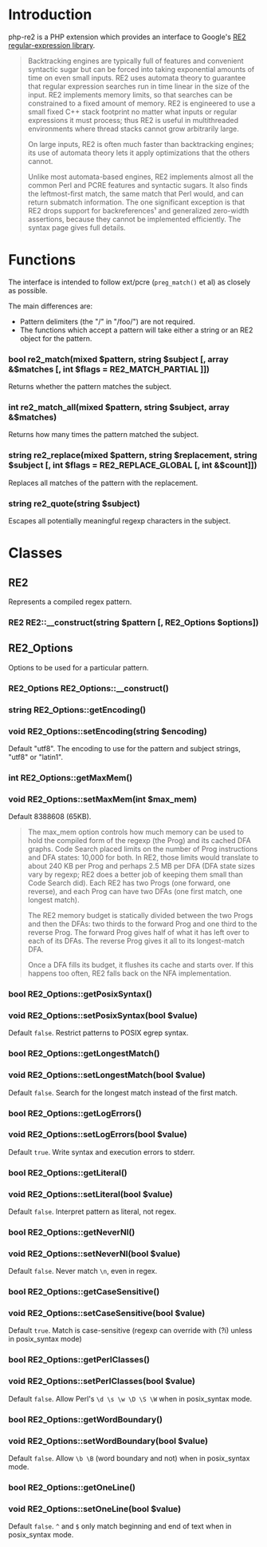 Introduction
============
php-re2 is a PHP extension which provides an interface to Google's [RE2 regular-expression library](http://code.google.com/p/re2/).

> Backtracking engines are typically full of features and convenient syntactic sugar but can be forced into taking exponential amounts of time on even small inputs. RE2 uses automata theory to guarantee that regular expression searches run in time linear in the size of the input. RE2 implements memory limits, so that searches can be constrained to a fixed amount of memory. RE2 is engineered to use a small fixed C++ stack footprint no matter what inputs or regular expressions it must process; thus RE2 is useful in multithreaded environments where thread stacks cannot grow arbitrarily large.
> 
> On large inputs, RE2 is often much faster than backtracking engines; its use of automata theory lets it apply optimizations that the others cannot.
> 
> Unlike most automata-based engines, RE2 implements almost all the common Perl and PCRE features and syntactic sugars. It also finds the leftmost-first match, the same match that Perl would, and can return submatch information. The one significant exception is that RE2 drops support for backreferences¹ and generalized zero-width assertions, because they cannot be implemented efficiently. The syntax page gives full details.

Functions
=========
The interface is intended to follow ext/pcre (`preg_match()` et al) as closely as possible.

The main differences are:

* Pattern delimiters (the "/" in "/foo/") are not required.
* The functions which accept a pattern will take either a string or an RE2 object for the pattern.

### bool re2_match(mixed $pattern, string $subject [, array &$matches [, int $flags = RE2_MATCH_PARTIAL ]])

Returns whether the pattern matches the subject.

### int re2_match_all(mixed $pattern, string $subject, array &$matches)

Returns how many times the pattern matched the subject.

### string re2_replace(mixed $pattern, string $replacement, string $subject [, int $flags = RE2_REPLACE_GLOBAL [, int &$count]])

Replaces all matches of the pattern with the replacement.

### string re2_quote(string $subject)

Escapes all potentially meaningful regexp characters in the subject.

Classes
=======

## RE2

Represents a compiled regex pattern.

### RE2 RE2::__construct(string $pattern [, RE2_Options $options])

## RE2_Options

Options to be used for a particular pattern.

### RE2_Options RE2_Options::__construct()

### string RE2_Options::getEncoding()
### void RE2_Options::setEncoding(string $encoding)

Default "utf8".
The encoding to use for the pattern and subject strings, "utf8" or "latin1".

### int RE2_Options::getMaxMem()
### void RE2_Options::setMaxMem(int $max_mem)

Default 8388608 (65KB).

> The max_mem option controls how much memory can be used
> to hold the compiled form of the regexp (the Prog) and
> its cached DFA graphs.  Code Search placed limits on the number
> of Prog instructions and DFA states: 10,000 for both.
> In RE2, those limits would translate to about 240 KB per Prog
> and perhaps 2.5 MB per DFA (DFA state sizes vary by regexp; RE2 does a
> better job of keeping them small than Code Search did).
> Each RE2 has two Progs (one forward, one reverse), and each Prog
> can have two DFAs (one first match, one longest match).
>
> The RE2 memory budget is statically divided between the two
> Progs and then the DFAs: two thirds to the forward Prog
> and one third to the reverse Prog.  The forward Prog gives half
> of what it has left over to each of its DFAs.  The reverse Prog
> gives it all to its longest-match DFA.
>
> Once a DFA fills its budget, it flushes its cache and starts over.
> If this happens too often, RE2 falls back on the NFA implementation.

### bool RE2_Options::getPosixSyntax()
### void RE2_Options::setPosixSyntax(bool $value)

Default `false`.
Restrict patterns to POSIX egrep syntax.

### bool RE2_Options::getLongestMatch()
### void RE2_Options::setLongestMatch(bool $value)

Default `false`.
Search for the longest match instead of the first match.

### bool RE2_Options::getLogErrors()
### void RE2_Options::setLogErrors(bool $value)

Default `true`.
Write syntax and execution errors to stderr.

### bool RE2_Options::getLiteral()
### void RE2_Options::setLiteral(bool $value)

Default `false`.
Interpret pattern as literal, not regex.

### bool RE2_Options::getNeverNl()
### void RE2_Options::setNeverNl(bool $value)

Default `false`.
Never match `\n`, even in regex.

### bool RE2_Options::getCaseSensitive()
### void RE2_Options::setCaseSensitive(bool $value)

Default `true`.
Match is case-sensitive (regexp can override with (?i) unless in posix_syntax mode)

### bool RE2_Options::getPerlClasses()
### void RE2_Options::setPerlClasses(bool $value)

Default `false`.
Allow Perl's `\d \s \w \D \S \W` when in posix_syntax mode.

### bool RE2_Options::getWordBoundary()
### void RE2_Options::setWordBoundary(bool $value)

Default `false`.
Allow `\b \B` (word boundary and not) when in posix_syntax mode.

### bool RE2_Options::getOneLine()
### void RE2_Options::setOneLine(bool $value)

Default `false`.
`^` and `$` only match beginning and end of text when in posix_syntax mode.
